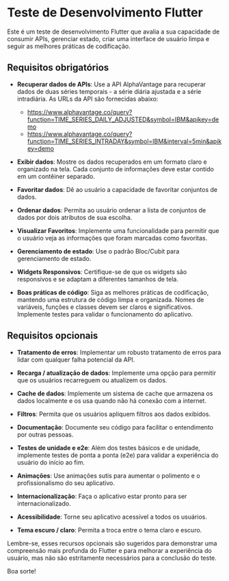 # Teste de Desenvolvimento Flutter

Este é um teste de desenvolvimento Flutter que avalia a sua capacidade de consumir APIs, gerenciar estado, criar uma interface de usuário limpa e seguir as melhores práticas de codificação.

## Requisitos obrigatórios

- **Recuperar dados de APIs**: Use a API AlphaVantage para recuperar dados de duas séries temporais - a série diária ajustada e a série intradiária. As URLs da API são fornecidas abaixo:
    - https://www.alphavantage.co/query?function=TIME_SERIES_DAILY_ADJUSTED&symbol=IBM&apikey=demo 
    - https://www.alphavantage.co/query?function=TIME_SERIES_INTRADAY&symbol=IBM&interval=5min&apikey=demo 

- **Exibir dados**: Mostre os dados recuperados em um formato claro e organizado na tela. Cada conjunto de informações deve estar contido em um contêiner separado.

- **Favoritar dados**: Dê ao usuário a capacidade de favoritar conjuntos de dados.

- **Ordenar dados**: Permita ao usuário ordenar a lista de conjuntos de dados por dois atributos de sua escolha.

- **Visualizar Favoritos**: Implemente uma funcionalidade para permitir que o usuário veja as informações que foram marcadas como favoritas.

- **Gerenciamento de estado**: Use o padrão Bloc/Cubit para gerenciamento de estado. 

- **Widgets Responsivos**: Certifique-se de que os widgets são responsivos e se adaptam a diferentes tamanhos de tela.

- **Boas práticas de código**: Siga as melhores práticas de codificação, mantendo uma estrutura de código limpa e organizada. Nomes de variáveis, funções e classes devem ser claros e significativos. Implemente testes para validar o funcionamento do aplicativo.

## Requisitos opcionais

- **Tratamento de erros**: Implementar um robusto tratamento de erros para lidar com qualquer falha potencial da API.

- **Recarga / atualização de dados**: Implemente uma opção para permitir que os usuários recarreguem ou atualizem os dados.

- **Cache de dados**: Implemente um sistema de cache que armazena os dados localmente e os usa quando não há conexão com a internet.

- **Filtros**: Permita que os usuários apliquem filtros aos dados exibidos.

- **Documentação**: Documente seu código para facilitar o entendimento por outras pessoas.

- **Testes de unidade e e2e**: Além dos testes básicos e de unidade, implemente testes de ponta a ponta (e2e) para validar a experiência do usuário do início ao fim.

- **Animações**: Use animações sutis para aumentar o polimento e o profissionalismo do seu aplicativo.

- **Internacionalização**: Faça o aplicativo estar pronto para ser internacionalizado.

- **Acessibilidade**: Torne seu aplicativo acessível a todos os usuários.

- **Tema escuro / claro**: Permita a troca entre o tema claro e escuro.

Lembre-se, esses recursos opcionais são sugeridos para demonstrar uma compreensão mais profunda do Flutter e para melhorar a experiência do usuário, mas não são estritamente necessários para a conclusão do teste.

Boa sorte!

